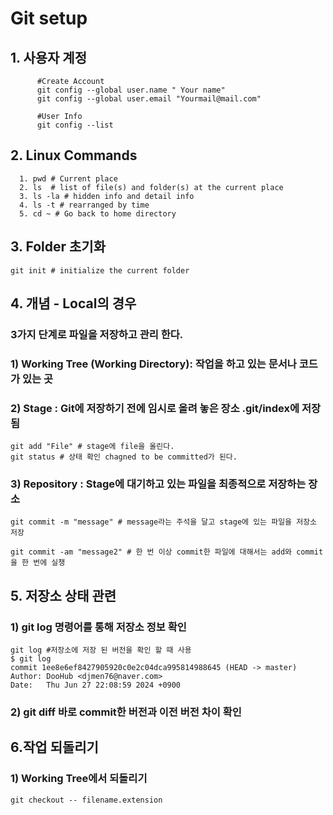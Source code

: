# Git setup

## 1. 사용자 계정
```
      #Create Account
      git config --global user.name " Your name"  
      git config --global user.email "Yourmail@mail.com"

      #User Info
      git config --list
```

## 2. Linux Commands
```
  1. pwd # Current place
  2. ls  # list of file(s) and folder(s) at the current place
  3. ls -la # hidden info and detail info
  4. ls -t # rearranged by time
  5. cd ~ # Go back to home directory
```

## 3. Folder 초기화
```
git init # initialize the current folder
```

## 4. 개념 - Local의 경우
### 3가지 단계로 파일을 저장하고 관리 한다.
### 1) Working Tree (Working Directory): 작업을 하고 있는 문서나 코드가 있는 곳  
### 2) Stage : Git에 저장하기 전에 임시로 올려 놓은 장소 .git/index에 저장 됨  
```
git add "File" # stage에 file을 올린다.
git status # 상태 확인 chagned to be committed가 된다.
```
### 3) Repository : Stage에 대기하고 있는 파일을 최종적으로 저장하는 장소
```
git commit -m "message" # message라는 주석을 달고 stage에 있는 파일을 저장소 저장

git commit -am "message2" # 한 번 이상 commit한 파일에 대해서는 add와 commit을 한 번에 실챙

```

## 5. 저장소 상태 관련

### 1) git log 명령어를 통해  저장소 정보 확인
```
git log #저장소에 저장 된 버전을 확인 할 때 사용
$ git log
commit 1ee8e6ef8427905920c0e2c04dca995814988645 (HEAD -> master)
Author: DooHub <djmen76@naver.com>
Date:   Thu Jun 27 22:08:59 2024 +0900

```
### 2) git diff 바로 commit한 버전과 이전 버전 차이 확인

## 6.작업 되돌리기
### 1) Working Tree에서 되돌리기
```
git checkout -- filename.extension

```
